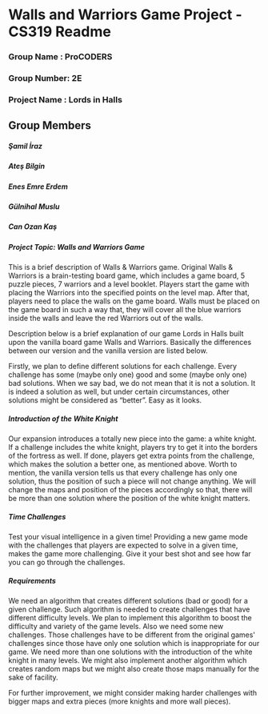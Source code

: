 
# Walls and Warriors Game Project - CS319 Readme

### Group Name : ProCODERS
   
### Group Number: 2E
 
### Project Name : Lords in Halls
  
## Group Members

##### *Şamil İraz*

##### *Ateş Bilgin*

##### *Enes Emre Erdem*

##### *Gülnihal Muslu*

##### *Can Ozan Kaş*

##### Project Topic:  Walls and Warriors Game
This is a brief description of Walls & Warriors game. Original Walls & Warriors is a brain-testing board game, which includes a game board, 5 puzzle pieces, 7 warriors and a level booklet. Players start the game with placing the Warriors into the specified points on the level map. After that, players need to place the walls on the game board. Walls must be placed on the game board in such a way that, they will cover all the blue warriors inside the walls and leave the red Warriors out of the walls.

Description below is a brief explanation of our game Lords in Halls built upon the vanilla board game Walls and Warriors. Basically the differences between our version and the vanilla version are listed below. 

Firstly, we plan to define different solutions for each challenge. Every challenge has some (maybe only one) good and some (maybe only one) bad solutions. When we say bad, we do not mean that it is not a solution. It is indeed a solution as well, but under certain circumstances, other solutions might be considered as “better”. Easy as it looks.

##### Introduction of the White Knight
Our expansion introduces a totally new piece into the game: a white knight. If a challenge includes the white knight, players try to get it into the borders of the fortress as well. If done, players get extra points from the challenge, which makes the solution a better one, as mentioned above. Worth to mention, the vanilla version tells us that every challenge has only one solution, thus the position of such a piece will not change anything. We will change the maps and position of the pieces accordingly so that, there will be more than one solution where the position of the white knight matters. 

##### Time Challenges 
Test your visual intelligence in a given time! Providing a new game mode with the challenges that players are expected to solve in a given time, makes the game more challenging. Give it your best shot and see how far you can go through the challenges. 

##### Requirements
We need an algorithm that creates different solutions (bad or good) for a given challenge. Such algorithm is needed to create challenges that have different difficulty levels. We plan to implement this algorithm to boost the difficulty and variety of the game levels. Also we need some new challenges. Those challenges have to be different from the original games' challenges since those have only one solution which is inappropriate for our game. We need more than one solutions with the introduction of the white knight in many levels. We might also implement another algorithm which creates random maps but we might also create those maps manually for the sake of facility. 

For further improvement, we might consider making harder challenges with bigger maps and extra pieces (more knights and more wall pieces). 



